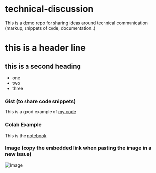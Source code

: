 # technical-discussion
This is a demo repo for sharing ideas around technical communication (markup, snippets of code, documentation..)


# this is a header line

## this is a second heading

* one
* two
* three

### Gist (to share code snippets)

This is a good example of [my code](https://gist.github.com/sarah-gb/f367236fef5a4767fbd698fc6596e15d)

### Colab Example

This is the [notebook](https://colab.research.google.com/drive/1OHXZjzZqQz9VQm3ak16G1dHjowsU2O5P?usp=sharing)


### Image (copy the embedded link when pasting the image in a new issue)

![Image](https://github.com/user-attachments/assets/1e183b1f-4ee5-4c4a-a764-a57d797ccda6)
